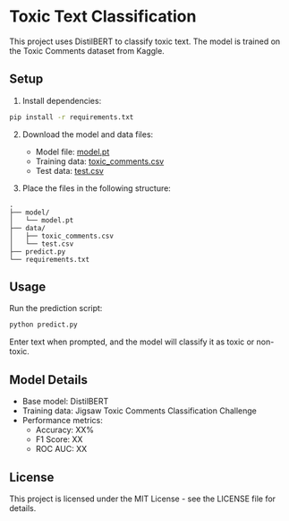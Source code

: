 # Toxic Text Classification

This project uses DistilBERT to classify toxic text. The model is trained on the Toxic Comments dataset from Kaggle.

## Setup

1. Install dependencies:

```bash
pip install -r requirements.txt
```

2. Download the model and data files:

   - Model file: [model.pt](https://drive.google.com/file/d/YOUR_FILE_ID/view?usp=sharing)
   - Training data: [toxic_comments.csv](https://www.kaggle.com/datasets/julian3833/jigsaw-toxic-comment-classification-challenge)
   - Test data: [test.csv](https://www.kaggle.com/datasets/julian3833/jigsaw-toxic-comment-classification-challenge)

3. Place the files in the following structure:

```
.
├── model/
│   └── model.pt
├── data/
│   ├── toxic_comments.csv
│   └── test.csv
├── predict.py
└── requirements.txt
```

## Usage

Run the prediction script:

```bash
python predict.py
```

Enter text when prompted, and the model will classify it as toxic or non-toxic.

## Model Details

- Base model: DistilBERT
- Training data: Jigsaw Toxic Comments Classification Challenge
- Performance metrics:
  - Accuracy: XX%
  - F1 Score: XX
  - ROC AUC: XX

## License

This project is licensed under the MIT License - see the LICENSE file for details.
